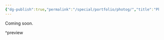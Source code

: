 ```yaml
---
{"dg-publish":true,"permalink":"/special/portfolio/photog/","title":"Photography","tags":["-special","-portfolio","-member/nin827"]}
---
```


Coming soon.

^preview